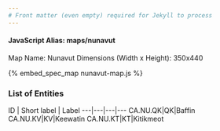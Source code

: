 ```yaml
---
# Front matter (even empty) required for Jekyll to process
---
```


#### JavaScript Alias: maps/nunavut

Map Name: Nunavut
Dimensions (Width x Height): 350x440



{% embed_spec_map nunavut-map.js %}

### List of Entities

ID | Short label | Label
---|---|---|---
CA.NU.QK|QK|Baffin
CA.NU.KV|KV|Keewatin
CA.NU.KT|KT|Kitikmeot

